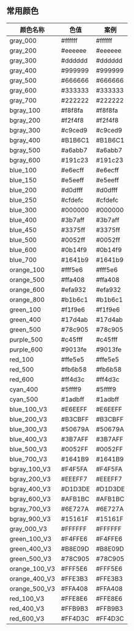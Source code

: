 ## 常用颜色

| 颜色名称      | 色值    | 案例                                            |
| ------------- | ------- | ----------------------------------------------- |
| gray_000      | #ffffff | <span class="color-gray000">#ffffff</span>      |
| gray_200      | #eeeeee | <span class="color-gray200">#eeeeee</span>      |
| gray_300      | #dddddd | <span class="color-gray300">#dddddd</span>      |
| gray_400      | #999999 | <span class="color-gray400">#999999</span>      |
| gray_500      | #666666 | <span class="color-gray500">#666666</span>      |
| gray_600      | #333333 | <span class="color-gray600">#333333</span>      |
| gray_700      | #222222 | <span class="color-gray700">#222222</span>      |
| bgray_100     | #f8f8fa | <span class="color-bgray100">#f8f8fa</span>     |
| bgray_200     | #f2f4f8 | <span class="color-bgray200">#f2f4f8</span>     |
| bgray_300     | #c9ced9 | <span class="color-bgray300">#c9ced9</span>     |
| bgray_400     | #B1B6C1 | <span class="color-bgray400">#B1B6C1</span>     |
| bgray_500     | #a6abb7 | <span class="color-bgray500">#a6abb7</span>     |
| bgray_600     | #191c23 | <span class="color-bgray600">#191c23</span>     |
| blue_100      | #e6ecff | <span class="color-blue100">#e6ecff</span>      |
| blue_150      | #e5eeff | <span class="color-blue150">#e5eeff</span>      |
| blue_200      | #d0dfff | <span class="color-blue200">#d0dfff</span>      |
| blue_250      | #cfdefc | <span class="color-blue250">#cfdefc</span>      |
| blue_300      | #000000 | <span class="color-blue300">#000000</span>      |
| blue_400      | #3b7aff | <span class="color-blue400">#3b7aff</span>      |
| blue_450      | #3375ff | <span class="color-blue450">#3375ff</span>      |
| blue_500      | #0052ff | <span class="color-blue500">#0052ff</span>      |
| blue_600      | #0b14f9 | <span class="color-blue600">#0b14f9</span>      |
| blue_700      | #1641b9 | <span class="color-blue700">#1641b9</span>      |
| orange_100    | #fff5e6 | <span class="color-orange100">#fff5e6</span>    |
| orange_500    | #ffa408 | <span class="color-orange500">#ffa408</span>    |
| orange_600    | #efa932 | <span class="color-orange600">#efa932</span>    |
| orange_800    | #b1b6c1 | <span class="color-orange800">#b1b6c1</span>    |
| green_100     | #f1f9e6 | <span class="color-green100">#f1f9e6</span>     |
| green_400     | #17d4ab | <span class="color-green400">#17d4ab</span>     |
| green_500     | #78c905 | <span class="color-green500">#78c905</span>     |
| purple_500    | #c45fff | <span class="color-purple500">#c45fff</span>    |
| purple_600    | #9013fe | <span class="color-purple600">#9013fe</span>    |
| red_100       | #ffe5e5 | <span class="color-red100">#ffe5e5</span>       |
| red_500       | #fb6b58 | <span class="color-red500">#fb6b58</span>       |
| red_600       | #ff4d3c | <span class="color-red600">#ff4d3c</span>       |
| cyan_400      | #5ffff9 | <span class="color-cyan400">#5ffff9</span>      |
| cyan_500      | #1adbff | <span class="color-cyan500">#1adbff</span>      |
| blue_100_V3   | #E6EEFF | <span class="color-blue100-v3">#E6EEFF</span>   |
| blue_200_V3   | #B3CBFF | <span class="color-blue200-v3">#B3CBFF</span>   |
| blue_300_V3   | #50679A | <span class="color-blue300-v3">#50679A</span>   |
| blue_400_V3   | #3B7AFF | <span class="color-blue400-v3">#3B7AFF</span>   |
| blue_500_V3   | #0052FF | <span class="color-blue500-v3">#0052FF</span>   |
| blue_700_V3   | #1641B9 | <span class="color-blue700-v3">#1641B9</span>   |
| bgray_100_V3  | #F4F5FA | <span class="color-bgray100-v3">#F4F5FA</span>  |
| bgray_200_V3  | #EEEFF7 | <span class="color-bgray200-v3">#EEEFF7</span>  |
| bgray_400_V3  | #D1D3DE | <span class="color-bgray400-v3">#D1D3DE</span>  |
| bgray_600_V3  | #AFB1BC | <span class="color-bgray600-v3">#AFB1BC</span>  |
| bgray_700_V3  | #6E727A | <span class="color-bgray700-v3">#6E727A</span>  |
| bgray_900_V3  | #15161F | <span class="color-bgray900-v3">#15161F</span>  |
| gray_000_V3   | #FFFFFF | <span class="color-gray000-v3">#FFFFFF</span>   |
| green_100_V3  | #F4FFE6 | <span class="color-green100-v3">#F4FFE6</span>  |
| green_400_V3  | #B8E09D | <span class="color-green400-v3">#B8E09D</span>  |
| green_500_V3  | #78C905 | <span class="color-green500-v3">#78C905</span>  |
| orange_100_V3 | #FFF5E6 | <span class="color-orange100-v3">#FFF5E6</span> |
| orange_400_V3 | #FFE3B3 | <span class="color-orange400-v3">#FFE3B3</span> |
| orange_500_V3 | #FFA408 | <span class="color-orange500-v3">#FFA408</span> |
| red_100_V3    | #FFE8E6 | <span class="color-red100-v3">#FFE8E6</span>    |
| red_400_V3    | #FFB9B3 | <span class="color-red400-v3">#FFB9B3</span>    |
| red_600_V3    | #FF4D3C | <span class="color-red600-v3">#FF4D3C</span>    |
